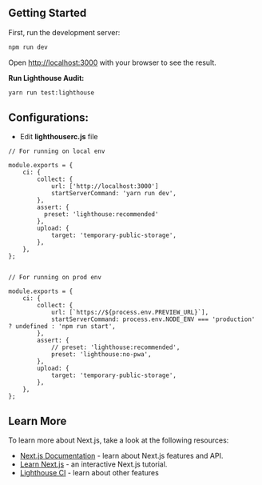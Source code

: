 ## Getting Started

First, run the development server:

```bash
npm run dev
```

Open [http://localhost:3000](http://localhost:3000) with your browser to see the result.


**Run Lighthouse Audit:**

```bash
yarn run test:lighthouse 
```

## Configurations:
- Edit **lighthouserc.js** file

```JSX
// For running on local env 

module.exports = {
	ci: {
		collect: {
			url: ['http://localhost:3000']
			startServerCommand: 'yarn run dev',
		},
		assert: {
		  preset: 'lighthouse:recommended'
		},
		upload: {
			target: 'temporary-public-storage',
		},
	},
};

```
```JSX

// For running on prod env

module.exports = {
	ci: {
		collect: {
			url: [`https://${process.env.PREVIEW_URL}`],
			startServerCommand: process.env.NODE_ENV === 'production' ? undefined : 'npm run start',
		},
		assert: {
			// preset: 'lighthouse:recommended',
			preset: 'lighthouse:no-pwa',
		},
		upload: {
			target: 'temporary-public-storage',
		},
	},
};
```


## Learn More

To learn more about Next.js, take a look at the following resources:

- [Next.js Documentation](https://nextjs.org/docs) - learn about Next.js features and API.
- [Learn Next.js](https://nextjs.org/learn) - an interactive Next.js tutorial.
- [Lighthouse CI](https://github.com/GoogleChrome/lighthouse-ci/blob/main/docs/getting-started.md) - learn about other features
